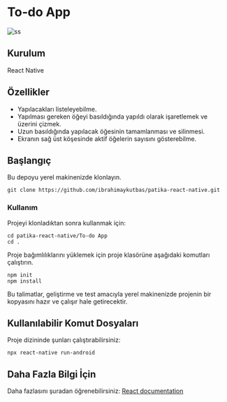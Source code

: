 # To-do App

![ss](https://user-images.githubusercontent.com/80921107/135840866-502132c5-b20c-48d7-8b4e-2bb2f0a0c9ee.png)

## Kurulum

React Native

## Özellikler

- Yapılacakları listeleyebilme.
- Yapılması gereken öğeyi basıldığında yapıldı olarak işaretlemek ve üzerini çizmek.
- Uzun basıldığında yapılacak öğesinin tamamlanması ve silinmesi.
- Ekranın sağ üst köşesinde aktif öğelerin sayısını gösterebilme.

## Başlangıç

Bu depoyu yerel makinenizde klonlayın.

```
git clone https://github.com/ibrahimaykutbas/patika-react-native.git
```

### Kullanım

Projeyi klonladıktan sonra kullanmak için:

```
cd patika-react-native/To-do App
cd .
```

Proje bağımlılıklarını yüklemek için proje klasörüne aşağıdaki komutları çalıştırın.

```
npm init
npm install
```

Bu talimatlar, geliştirme ve test amacıyla yerel makinenizde projenin bir kopyasını hazır ve çalışır hale getirecektir.

## Kullanılabilir Komut Dosyaları

Proje dizininde şunları çalıştırabilirsiniz:

```
npx react-native run-android
```

## Daha Fazla Bilgi İçin

Daha fazlasını şuradan öğrenebilirsiniz: [React documentation](https://reactnative.dev/)
